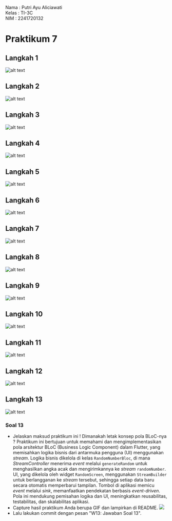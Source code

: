 Nama : Putri Ayu Aliciawati  
Kelas : TI-3C  
NIM : 2241720132  

# Praktikum 7  
## Langkah 1  
![alt text](image.png)
## Langkah 2
![alt text](image-1.png)
## Langkah 3  
![alt text](image-2.png)
## Langkah 4
![alt text](image-3.png)
## Langkah 5
![alt text](image-4.png)
## Langkah 6
![alt text](image-5.png)
## Langkah 7  
![alt text](image-6.png)
## Langkah 8
![alt text](image-7.png)
## Langkah 9
![alt text](image-8.png)
## Langkah 10
![alt text](image-9.png)
## Langkah 11
![alt text](image-10.png)
## Langkah 12
![alt text](image-11.png)
## Langkah 13
![alt text](image-12.png)
### Soal 13
- Jelaskan maksud praktikum ini ! Dimanakah letak konsep pola BLoC-nya ?
    Praktikum ini bertujuan untuk memahami dan mengimplementasikan pola arsitektur BLoC (Business Logic Component) dalam Flutter, yang memisahkan logika bisnis dari antarmuka pengguna (UI) menggunakan *stream*. Logika bisnis dikelola di kelas `RandomNumberBloc`, di mana *StreamController* menerima *event* melalui `generateRandom` untuk menghasilkan angka acak dan mengirimkannya ke *stream* `randomNumber`. UI, yang dikelola oleh widget `RandomScreen`, menggunakan `StreamBuilder` untuk berlangganan ke *stream* tersebut, sehingga setiap data baru secara otomatis memperbarui tampilan. Tombol di aplikasi memicu *event* melalui *sink*, memanfaatkan pendekatan berbasis *event-driven*. Pola ini mendukung pemisahan logika dan UI, meningkatkan reusabilitas, testabilitas, dan skalabilitas aplikasi.
- Capture hasil praktikum Anda berupa GIF dan lampirkan di README.
    ![](image-12.gif)
- Lalu lakukan commit dengan pesan "W13: Jawaban Soal 13".